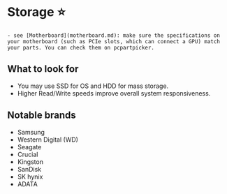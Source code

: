 # Storage ⭐
```admonish warning title="Compatibility"
- see [Motherboard](motherboard.md): make sure the specifications on your motherboard (such as PCIe slots, which can connect a GPU) match your parts. You can check them on pcpartpicker.
```

## What to look for
- You may use SSD for OS and HDD for mass storage.
- Higher Read/Write speeds improve overall system responsiveness.

## Notable brands
- Samsung
- Western Digital (WD)
- Seagate
- Crucial
- Kingston
- SanDisk
- SK hynix
- ADATA

